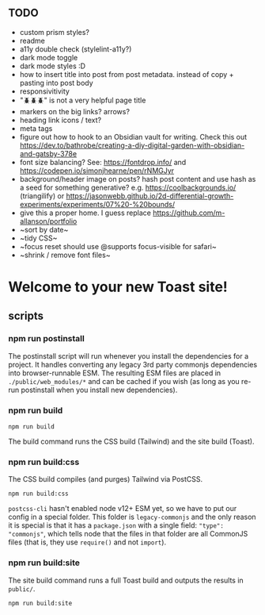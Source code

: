## TODO

- custom prism styles?
- readme
- a11y double check (stylelint-a11y?)
- dark mode toggle
- dark mode styles :D
- how to insert title into post from post metadata. instead of copy + pasting into post body
- responsivitivity
- "🪲🪲🪲" is not a very helpful page title
- markers on the big links? arrows?
- heading link icons / text?
- meta tags
- figure out how to hook to an Obsidian vault for writing. Check this out https://dev.to/bathrobe/creating-a-diy-digital-garden-with-obsidian-and-gatsby-378e
- font size balancing? See: https://fontdrop.info/ and https://codepen.io/simonjhearne/pen/rNMGJyr
- background/header image on posts? hash post content and use hash as a seed for something generative? e.g. https://coolbackgrounds.io/ (triangilify) or https://jasonwebb.github.io/2d-differential-growth-experiments/experiments/07%20-%20bounds/
- give this a proper home. I guess replace https://github.com/m-allanson/portfolio
- ~sort by date~
- ~tidy CSS~
- ~focus reset should use @supports focus-visible for safari~
- ~shrink / remove font files~

# Welcome to your new Toast site!

## scripts

### npm run postinstall

The postinstall script will run whenever you install the dependencies for a project. It handles converting any legacy 3rd party commonjs dependencies into browser-runnable ESM. The resulting ESM files are placed in `./public/web_modules/*` and can be cached if you wish (as long as you re-run postinstall when you install new dependencies).

### npm run build

```shell
npm run build
```

The build command runs the CSS build (Tailwind) and the site build (Toast).

### npm run build:css

The CSS build compiles (and purges) Tailwind via PostCSS.

```shell
npm run build:css
```

`postcss-cli` hasn't enabled node v12+ ESM yet, so we have to put our config in a special folder. This folder is `legacy-commonjs` and the only reason it is special is that it has a `package.json` with a single field: `"type": "commonjs"`, which tells node that the files in that folder are all CommonJS files (that is, they use `require()` and not `import`).

### npm run build:site

The site build command runs a full Toast build and outputs the results in `public/`.

```shell
npm run build:site
```
